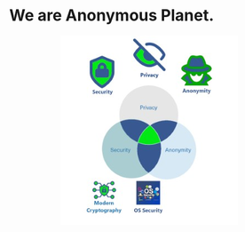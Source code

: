 # We are Anonymous Planet.

<p align="center">
<img src="./images/psa-mobile-320-341.jpg" size="300" align=center/>
</p>
